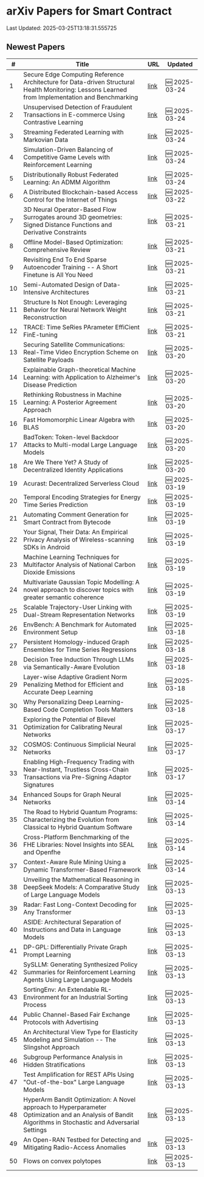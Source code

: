 # arXiv Papers for Smart Contract

Last Updated: 2025-03-25T13:18:31.555725

## Newest Papers

|\#|Title|URL|Updated|
|---|---|---|---|
|1|Secure Edge Computing Reference Architecture for Data-driven Structural Health Monitoring: Lessons Learned from Implementation and Benchmarking|[link](http://arxiv.org/abs/2503.18857v1)|🆕 2025-03-24|
|2|Unsupervised Detection of Fraudulent Transactions in E-commerce Using Contrastive Learning|[link](http://arxiv.org/abs/2503.18841v1)|🆕 2025-03-24|
|3|Streaming Federated Learning with Markovian Data|[link](http://arxiv.org/abs/2503.18807v1)|🆕 2025-03-24|
|4|Simulation-Driven Balancing of Competitive Game Levels with Reinforcement Learning|[link](http://arxiv.org/abs/2503.18748v1)|🆕 2025-03-24|
|5|Distributionally Robust Federated Learning: An ADMM Algorithm|[link](http://arxiv.org/abs/2503.18436v1)|🆕 2025-03-24|
|6|A Distributed Blockchain-based Access Control for the Internet of Things|[link](http://arxiv.org/abs/2503.17873v1)|🆕 2025-03-22|
|7|3D Neural Operator-Based Flow Surrogates around 3D geometries: Signed Distance Functions and Derivative Constraints|[link](http://arxiv.org/abs/2503.17289v1)|🆕 2025-03-21|
|8|Offline Model-Based Optimization: Comprehensive Review|[link](http://arxiv.org/abs/2503.17286v1)|🆕 2025-03-21|
|9|Revisiting End To End Sparse Autoencoder Training -- A Short Finetune is All You Need|[link](http://arxiv.org/abs/2503.17272v1)|🆕 2025-03-21|
|10|Semi-Automated Design of Data-Intensive Architectures|[link](http://arxiv.org/abs/2503.17259v1)|🆕 2025-03-21|
|11|Structure Is Not Enough: Leveraging Behavior for Neural Network Weight Reconstruction|[link](http://arxiv.org/abs/2503.17138v1)|🆕 2025-03-21|
|12|TRACE: Time SeRies PArameter EffiCient FinE-tuning|[link](http://arxiv.org/abs/2503.16991v1)|🆕 2025-03-21|
|13|Securing Satellite Communications: Real-Time Video Encryption Scheme on Satellite Payloads|[link](http://arxiv.org/abs/2503.16287v1)|🆕 2025-03-20|
|14|Explainable Graph-theoretical Machine Learning: with Application to Alzheimer's Disease Prediction|[link](http://arxiv.org/abs/2503.16286v1)|🆕 2025-03-20|
|15|Rethinking Robustness in Machine Learning: A Posterior Agreement Approach|[link](http://arxiv.org/abs/2503.16271v1)|🆕 2025-03-20|
|16|Fast Homomorphic Linear Algebra with BLAS|[link](http://arxiv.org/abs/2503.16080v1)|🆕 2025-03-20|
|17|BadToken: Token-level Backdoor Attacks to Multi-modal Large Language Models|[link](http://arxiv.org/abs/2503.16023v1)|🆕 2025-03-20|
|18|Are We There Yet? A Study of Decentralized Identity Applications|[link](http://arxiv.org/abs/2503.15964v1)|🆕 2025-03-20|
|19|Acurast: Decentralized Serverless Cloud|[link](http://arxiv.org/abs/2503.15654v1)|🆕 2025-03-19|
|20|Temporal Encoding Strategies for Energy Time Series Prediction|[link](http://arxiv.org/abs/2503.15456v1)|🆕 2025-03-19|
|21|Automating Comment Generation for Smart Contract from Bytecode|[link](http://arxiv.org/abs/2503.15270v1)|🆕 2025-03-19|
|22|Your Signal, Their Data: An Empirical Privacy Analysis of Wireless-scanning SDKs in Android|[link](http://arxiv.org/abs/2503.15238v1)|🆕 2025-03-19|
|23|Machine Learning Techniques for Multifactor Analysis of National Carbon Dioxide Emissions|[link](http://arxiv.org/abs/2503.15574v1)|🆕 2025-03-19|
|24|Multivariate Gaussian Topic Modelling: A novel approach to discover topics with greater semantic coherence|[link](http://arxiv.org/abs/2503.15036v1)|🆕 2025-03-19|
|25|Scalable Trajectory-User Linking with Dual-Stream Representation Networks|[link](http://arxiv.org/abs/2503.15002v1)|🆕 2025-03-19|
|26|EnvBench: A Benchmark for Automated Environment Setup|[link](http://arxiv.org/abs/2503.14443v1)|🆕 2025-03-18|
|27|Persistent Homology-induced Graph Ensembles for Time Series Regressions|[link](http://arxiv.org/abs/2503.14240v1)|🆕 2025-03-18|
|28|Decision Tree Induction Through LLMs via Semantically-Aware Evolution|[link](http://arxiv.org/abs/2503.14217v1)|🆕 2025-03-18|
|29|Layer-wise Adaptive Gradient Norm Penalizing Method for Efficient and Accurate Deep Learning|[link](http://arxiv.org/abs/2503.14205v1)|🆕 2025-03-18|
|30|Why Personalizing Deep Learning-Based Code Completion Tools Matters|[link](http://arxiv.org/abs/2503.14201v1)|🆕 2025-03-18|
|31|Exploring the Potential of Bilevel Optimization for Calibrating Neural Networks|[link](http://arxiv.org/abs/2503.13113v1)|🆕 2025-03-17|
|32|COSMOS: Continuous Simplicial Neural Networks|[link](http://arxiv.org/abs/2503.12919v1)|🆕 2025-03-17|
|33|Enabling High-Frequency Trading with Near-Instant, Trustless Cross-Chain Transactions via Pre-Signing Adaptor Signatures|[link](http://arxiv.org/abs/2503.12719v1)|🆕 2025-03-17|
|34|Enhanced Soups for Graph Neural Networks|[link](http://arxiv.org/abs/2503.11612v1)|🆕 2025-03-14|
|35|The Road to Hybrid Quantum Programs: Characterizing the Evolution from Classical to Hybrid Quantum Software|[link](http://arxiv.org/abs/2503.11450v1)|🆕 2025-03-14|
|36|Cross-Platform Benchmarking of the FHE Libraries: Novel Insights into SEAL and Openfhe|[link](http://arxiv.org/abs/2503.11216v1)|🆕 2025-03-14|
|37|Context-Aware Rule Mining Using a Dynamic Transformer-Based Framework|[link](http://arxiv.org/abs/2503.11125v1)|🆕 2025-03-14|
|38|Unveiling the Mathematical Reasoning in DeepSeek Models: A Comparative Study of Large Language Models|[link](http://arxiv.org/abs/2503.10573v1)|🆕 2025-03-13|
|39|Radar: Fast Long-Context Decoding for Any Transformer|[link](http://arxiv.org/abs/2503.10571v1)|🆕 2025-03-13|
|40|ASIDE: Architectural Separation of Instructions and Data in Language Models|[link](http://arxiv.org/abs/2503.10566v1)|🆕 2025-03-13|
|41|DP-GPL: Differentially Private Graph Prompt Learning|[link](http://arxiv.org/abs/2503.10544v1)|🆕 2025-03-13|
|42|SySLLM: Generating Synthesized Policy Summaries for Reinforcement Learning Agents Using Large Language Models|[link](http://arxiv.org/abs/2503.10509v1)|🆕 2025-03-13|
|43|SortingEnv: An Extendable RL-Environment for an Industrial Sorting Process|[link](http://arxiv.org/abs/2503.10466v1)|🆕 2025-03-13|
|44|Public Channel-Based Fair Exchange Protocols with Advertising|[link](http://arxiv.org/abs/2503.10411v1)|🆕 2025-03-13|
|45|An Architectural View Type for Elasticity Modeling and Simulation -- The Slingshot Approach|[link](http://arxiv.org/abs/2503.10407v1)|🆕 2025-03-13|
|46|Subgroup Performance Analysis in Hidden Stratifications|[link](http://arxiv.org/abs/2503.10382v1)|🆕 2025-03-13|
|47|Test Amplification for REST APIs Using "Out-of-the-box" Large Language Models|[link](http://arxiv.org/abs/2503.10306v1)|🆕 2025-03-13|
|48|HyperArm Bandit Optimization: A Novel approach to Hyperparameter Optimization and an Analysis of Bandit Algorithms in Stochastic and Adversarial Settings|[link](http://arxiv.org/abs/2503.10282v1)|🆕 2025-03-13|
|49|An Open-RAN Testbed for Detecting and Mitigating Radio-Access Anomalies|[link](http://arxiv.org/abs/2503.10255v1)|🆕 2025-03-13|
|50|Flows on convex polytopes|[link](http://arxiv.org/abs/2503.10232v1)|🆕 2025-03-13|
